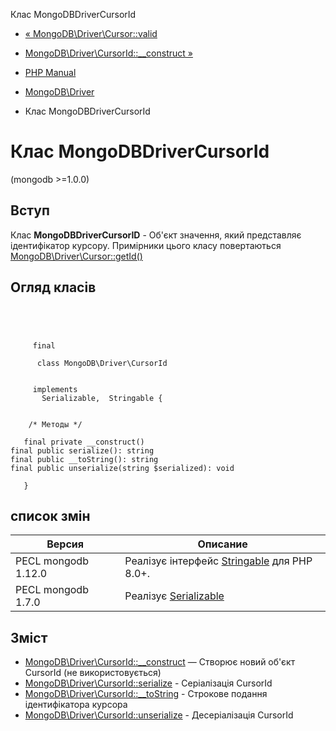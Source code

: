 Клас MongoDBDriverCursorId

-   [« MongoDB\\Driver\\Cursor::valid](mongodb-driver-cursor.valid.html)
    
-   [MongoDB\\Driver\\CursorId::\_\_construct »](mongodb-driver-cursorid.construct.html)
    
-   [PHP Manual](index.html)
    
-   [MongoDB\\Driver](book.mongodb.html)
    
-   Клас MongoDBDriverCursorId
    

# Клас MongoDBDriverCursorId

(mongodb >=1.0.0)

## Вступ

Клас **MongoDBDriverCursorID** - Об'єкт значення, який представляє ідентифікатор курсору. Примірники цього класу повертаються [MongoDB\\Driver\\Cursor::getId()](mongodb-driver-cursor.getid.html)

## Огляд класів

```classsynopsis


    
    
     final
     
      class MongoDB\Driver\CursorId
     

     implements 
       Serializable,  Stringable {
    

    /* Методы */
    
   final private __construct()
final public serialize(): string
final public __toString(): string
final public unserialize(string $serialized): void

   }
```

## список змін

| Версия | Описание |
| --- | --- |
| PECL mongodb 1.12.0 | Реалізує інтерфейс [Stringable](class.stringable.html) для PHP 8.0+. |
| PECL mongodb 1.7.0 | Реалізує [Serializable](class.serializable.html) |

## Зміст

-   [MongoDB\\Driver\\CursorId::\_\_construct](mongodb-driver-cursorid.construct.html) — Створює новий об'єкт CursorId (не використовується)
-   [MongoDB\\Driver\\CursorId::serialize](mongodb-driver-cursorid.serialize.html) - Серіалізація CursorId
-   [MongoDB\\Driver\\CursorId::\_\_toString](mongodb-driver-cursorid.tostring.html) - Строкове подання ідентифікатора курсора
-   [MongoDB\\Driver\\CursorId::unserialize](mongodb-driver-cursorid.unserialize.html) - Десеріалізація CursorId